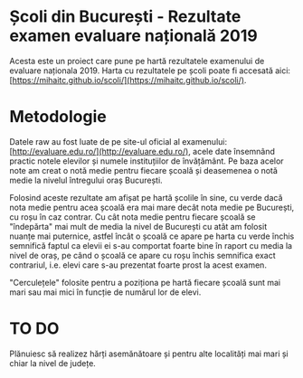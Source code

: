 # Școli din București - Rezultate examen evaluare națională 2019

Acesta este un proiect care pune pe hartă rezultatele examenului de evaluare naționala 2019. Harta cu rezultatele pe școli poate fi accesată aici: [https://mihaitc.github.io/scoli/](https://mihaitc.github.io/scoli/). 

# Metodologie

Datele raw au fost luate de pe site-ul oficial al examenului: [http://evaluare.edu.ro/](http://evaluare.edu.ro/), acele date însemnând practic notele elevilor și numele instituțiilor de învățământ. Pe baza acelor note am creat o notă medie pentru fiecare școală și deasemenea o notă medie la nivelul întregului oraș București. 

Folosind aceste rezultate am afișat pe hartă școlile în sine, cu verde dacă nota medie pentru acea școală era mai mare decât nota medie pe București, cu roșu în caz contrar. Cu cât nota medie pentru fiecare școală se "îndepărta" mai mult de media la nivel de București cu atât am folosit nuanțe mai puternice, astfel încât o școală ce apare pe harta cu verde închis semnifică faptul ca elevii ei s-au comportat foarte bine în raport cu media la nivel de oraș, pe când o școală ce apare cu roșu închis semnifica exact contrariul, i.e. elevi care s-au prezentat foarte prost la acest examen. 

"Cerculețele" folosite pentru a poziționa pe hartă fiecare școală sunt mai mari sau mai mici în funcție de numărul lor de elevi.

# TO DO

Plănuiesc să realizez hărți asemănătoare și pentru alte localități mai mari și chiar la nivel de județe.